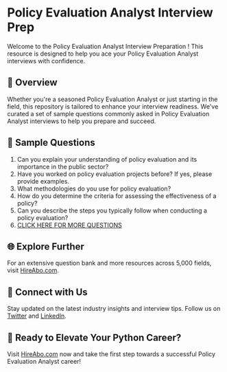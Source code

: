 # Policy Evaluation Analyst Interview Prep

Welcome to the Policy Evaluation Analyst Interview Preparation ! This resource is designed to help you ace your Policy Evaluation Analyst interviews with confidence.

## 🚀 Overview

Whether you're a seasoned Policy Evaluation Analyst or just starting in the field, this repository is tailored to enhance your interview readiness. We've curated a set of sample questions commonly asked in Policy Evaluation Analyst interviews to help you prepare and succeed.

## 📝 Sample Questions

1. Can you explain your understanding of policy evaluation and its importance in the public sector?
2. Have you worked on policy evaluation projects before? If yes, please provide examples.
3. What methodologies do you use for policy evaluation?
4. How do you determine the criteria for assessing the effectiveness of a policy?
5. Can you describe the steps you typically follow when conducting a policy evaluation?
6. [CLICK HERE FOR MORE QUESTIONS](https://hireabo.com/job/17_2_20/Policy%20Evaluation%20Analyst)

## 🌐 Explore Further

For an extensive question bank and more resources across 5,000 fields, visit [HireAbo.com](https://www.hireabo.com).

## 📱 Connect with Us

Stay updated on the latest industry insights and interview tips. Follow us on [Twitter](https://twitter.com/hireabo) and [LinkedIn](https://www.linkedin.com/in/hire-abo-3609972a8/).

## 🚀 Ready to Elevate Your Python Career?

Visit [HireAbo.com](https://www.hireabo.com) now and take the first step towards a successful Policy Evaluation Analyst career!